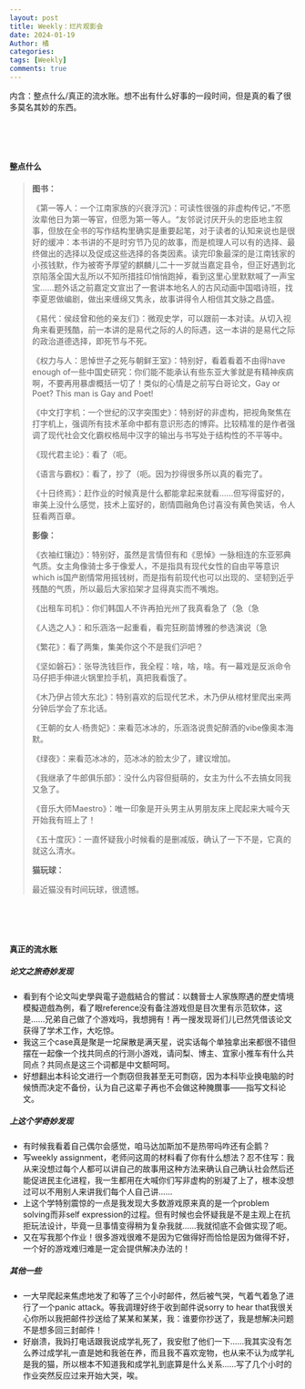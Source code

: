 ```yaml
---
layout: post
title: Weekly：烂片观影会
date: 2024-01-19
Author: 橘
categories: 
tags: [Weekly]
comments: true
---
```


内含：整点什么/真正的流水账。想不出有什么好事的一段时间，但是真的看了很多莫名其妙的东西。

<!-- more -->


<br><br><br>







#### 整点什么

> **图书：**
>
> 《第一等人：一个江南家族的兴衰浮沉》：可读性很强的非虚构传记，”不愿汝辈他日为第一等官，但愿为第一等人。“友邻说讨厌开头的忠臣地主叙事，但放在全书的写作结构里确实是重要起笔，对于读者的认知来说也是很好的缓冲：本书讲的不是时穷节乃见的故事，而是梳理人可以有的选择、最终做出的选择以及促成这些选择的各类因素。读完印象最深的是江南钱家的小孩钱默，作为被寄予厚望的麒麟儿二十一岁就当嘉定县令，但正好遇到北京陷落全国大乱所以不知所措挂印悄悄跑掉，看到这里心里默默喊了一声宝宝……题外话之前嘉定文宣出了一套讲本地名人的古风动画中国唱诗班，找李夏恩做编剧，做出来缠绵又隽永，故事讲得令人相信其文脉之昌盛。
>
> 《易代：侯歧曾和他的亲友们》：微观史学，可以跟前一本对读。从切入视角来看更残酷，前一本讲的是易代之际的人的际遇，这一本讲的是易代之际的政治道德选择，即死节与不死。
>
> 《权力与人：思悼世子之死与朝鲜王室》：特别好，看着看着不由得have enough of一些中国史研究：你们能不能承认有些东亚大爹就是有精神疾病啊，不要再用暴虐概括一切了！类似的心情是之前写白哥论文，Gay or Poet? This man is Gay and Poet!
>
> 《中文打字机：一个世纪的汉字突围史》：特别好的非虚构，把视角聚焦在打字机上，强调所有技术革命中都有意识形态的博弈。比较精准的是作者强调了现代社会文化霸权格局中汉字的输出与书写处于结构性的不平等中。
>
> 《现代君主论》：看了（呃。
>
> 《语言与霸权》：看了，抄了（呃。因为抄得很多所以真的看完了。
>
> 《十日终焉》：赶作业的时候真是什么都能拿起来就看……但写得蛮好的，审美上没什么感觉，技术上蛮好的，剧情圆融角色讨喜没有黄色笑话，令人狂看两百章。
>
> **影像：**
>
> 《衣袖红镶边》：特别好，虽然是言情但有和《思悼》一脉相连的东亚邪典气质。女主角像骑士多于像爱人，不是指具有现代女性的自由平等意识which is国产剧情常用摇钱树，而是指有前现代也可以出现的、坚韧到近乎残酷的气质，所以最后大家掐架才显得真实而不嘴炮。
>
> 《出租车司机》：你们韩国人不许再拍光州了我真看急了（急（急
>
> 《人选之人》：和乐涵洛一起重看，看完狂刷苗博雅的参选演说（急
>
> 《繁花》：看了两集，集美你这个不是我们沪吧？
>
> 《坚如磐石》：张导洗钱巨作，我全程：啥，啥，啥。有一幕戏是反派命令马仔把手伸进火锅里捡手机，真把我看饿了。
>
> 《木乃伊占领大东北》：特别喜欢的后现代艺术，木乃伊从棺材里爬出来两分钟后学会了东北话。
>
> 《王朝的女人·杨贵妃》：来看范冰冰的，乐涵洛说贵妃醉酒的vibe像奥本海默。
>
> 《绿夜》：来看范冰冰的，范冰冰的脸太少了，建议增加。
>
> 《我继承了牛郎俱乐部》：没什么内容但挺萌的，女主为什么不去搞女同我又急了。
>
> 《音乐大师Maestro》：唯一印象是开头男主从男朋友床上爬起来大喊今天开始我有班上了！
>
> 《五十度灰》：一直怀疑我小时候看的是删减版，确认了一下不是，它真的就这么清水。
>
> **猫玩球：**
>
> 最近猫没有时间玩球，很遗憾。



<br>

<br>

<br>



#### 真正的流水账

##### 论文之旅奇妙发现

- 看到有个论文叫史學與電子遊戲結合的嘗試：以魏晉士人家族際遇的歷史情境模擬遊戲為例，看了眼reference没有备注游戏但是目次里有示范软体，这是……兄弟自己做了个游戏吗，我想拥有！再一搜发现哥们儿已然凭借该论文获得了学术工作，大吃惊。
- 我这三个case真是聚是一坨屎散是满天星，说实话每个单独拿出来都很不错但摆在一起像一个找共同点的行测小游戏，请问梨、博主、宜家小推车有什么共同点？共同点是这三个词都是中文额呵呵。
- 好想翻出本科论文进行一个剽窃但我甚至无可剽窃，因为本科毕业换电脑的时候愤而决定不备份，认为自己这辈子再也不会做这种腌臢事——指写文科论文。

##### 上这个学奇妙发现

- 有时候我看着自己偶尔会感觉，咱马达加斯加不是热带吗咋还有企鹅？
- 写weekly assignment，老师问这周的材料看了你有什么想法？忍不住写：我从来没想过每个人都可以讲自己的故事用这种方法来确认自己确认社会然后还能促进民主化进程，我一生都用在大喊你们写非虚构的别凝了上了，根本没想过可以不用别人来讲我们每个人自己讲……
- 上这个学特别震惊的一点是我发现大多数游戏原来真的是一个problem solving而非self expression的过程。但有时候也会怀疑我是不是主观上在抗拒玩法设计，毕竟一旦事情变得稍为复杂我就……我就彻底不会做实现了呃。
- 又在写我那个作业！很多游戏很难不是因为它做得好而恰恰是因为做得不好，一个好的游戏难归难是一定会提供解决办法的！

##### 其他一些

- 一大早爬起来焦虑地发了和等了三个小时邮件，然后被气哭，气着气着急了进行了一个panic attack。等我调理好终于收到邮件说sorry to hear that我很关心你所以我把邮件抄送给了某某和某某，我：谁要你抄送了，我是想解决问题不是想多回三封邮件！
- 好崩溃，我妈打电话跟我说成学礼死了，我安慰了他们一下……我其实没有怎么养过成学礼一直是她和我爸在养，而且我不喜欢宠物，也从来不认为成学礼是我的猫，所以根本不知道我和成学礼到底算是什么关系……写了几个小时的作业突然反应过来开始大哭，唉。

